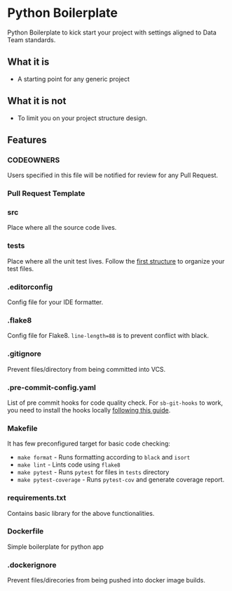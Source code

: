 # Python Boilerplate
Python Boilerplate to kick start your project with settings aligned to Data Team standards.

## What it is
* A starting point for any generic project

## What it is not
* To limit you on your project structure design.

## Features
### CODEOWNERS
Users specified in this file will be notified for review for any Pull Request.

### Pull Request Template

### src
Place where all the source code lives.

### tests
Place where all the unit test lives. Follow the [first structure](https://docs.pytest.org/en/reorganize-docs/new-docs/user/directory_structure.html) to organize your test files.

### .editorconfig
Config file for your IDE formatter.

### .flake8
Config file for Flake8. `line-length=88` is to prevent conflict with black.

### .gitignore
Prevent files/directory from being committed into VCS.

### .pre-commit-config.yaml
List of pre commit hooks for code quality check. For `sb-git-hooks` to work, you need to install the hooks locally [following this guide](https://shopadmin.atlassian.net/wiki/spaces/DATA/pages/1283260417/Prevent+Secrets+from+Being+Committed+into+Git).

### Makefile
It has few preconfigured target for basic code checking:
* `make format` - Runs formatting according to `black` and `isort`
* `make lint` - Lints code using `flake8`
* `make pytest` - Runs `pytest` for files in `tests` directory
* `make pytest-coverage` - Runs `pytest-cov` and generate coverage report.

### requirements.txt
Contains basic library for the above functionalities.

### Dockerfile
Simple boilerplate for python app

### .dockerignore
Prevent files/direcories from being pushed into docker image builds.
